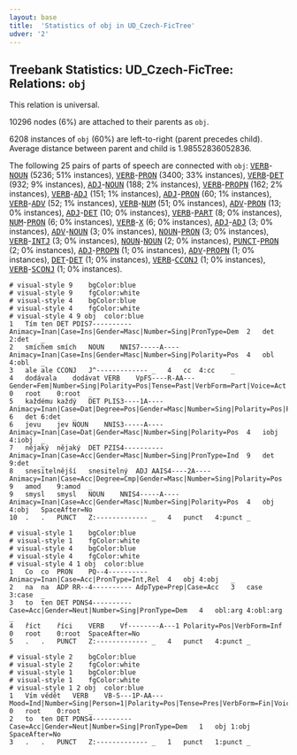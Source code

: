 ```yaml
---
layout: base
title:  'Statistics of obj in UD_Czech-FicTree'
udver: '2'
---
```


## Treebank Statistics: UD_Czech-FicTree: Relations: `obj`

This relation is universal.

10296 nodes (6%) are attached to their parents as `obj`.

6208 instances of `obj` (60%) are left-to-right (parent precedes child).
Average distance between parent and child is 1.98552836052836.

The following 25 pairs of parts of speech are connected with `obj`: <tt><a href="cs_fictree-pos-VERB.html">VERB</a></tt>-<tt><a href="cs_fictree-pos-NOUN.html">NOUN</a></tt> (5236; 51% instances), <tt><a href="cs_fictree-pos-VERB.html">VERB</a></tt>-<tt><a href="cs_fictree-pos-PRON.html">PRON</a></tt> (3400; 33% instances), <tt><a href="cs_fictree-pos-VERB.html">VERB</a></tt>-<tt><a href="cs_fictree-pos-DET.html">DET</a></tt> (932; 9% instances), <tt><a href="cs_fictree-pos-ADJ.html">ADJ</a></tt>-<tt><a href="cs_fictree-pos-NOUN.html">NOUN</a></tt> (188; 2% instances), <tt><a href="cs_fictree-pos-VERB.html">VERB</a></tt>-<tt><a href="cs_fictree-pos-PROPN.html">PROPN</a></tt> (162; 2% instances), <tt><a href="cs_fictree-pos-VERB.html">VERB</a></tt>-<tt><a href="cs_fictree-pos-ADJ.html">ADJ</a></tt> (151; 1% instances), <tt><a href="cs_fictree-pos-ADJ.html">ADJ</a></tt>-<tt><a href="cs_fictree-pos-PRON.html">PRON</a></tt> (60; 1% instances), <tt><a href="cs_fictree-pos-VERB.html">VERB</a></tt>-<tt><a href="cs_fictree-pos-ADV.html">ADV</a></tt> (52; 1% instances), <tt><a href="cs_fictree-pos-VERB.html">VERB</a></tt>-<tt><a href="cs_fictree-pos-NUM.html">NUM</a></tt> (51; 0% instances), <tt><a href="cs_fictree-pos-ADV.html">ADV</a></tt>-<tt><a href="cs_fictree-pos-PRON.html">PRON</a></tt> (13; 0% instances), <tt><a href="cs_fictree-pos-ADJ.html">ADJ</a></tt>-<tt><a href="cs_fictree-pos-DET.html">DET</a></tt> (10; 0% instances), <tt><a href="cs_fictree-pos-VERB.html">VERB</a></tt>-<tt><a href="cs_fictree-pos-PART.html">PART</a></tt> (8; 0% instances), <tt><a href="cs_fictree-pos-NUM.html">NUM</a></tt>-<tt><a href="cs_fictree-pos-PRON.html">PRON</a></tt> (6; 0% instances), <tt><a href="cs_fictree-pos-VERB.html">VERB</a></tt>-<tt><a href="cs_fictree-pos-X.html">X</a></tt> (6; 0% instances), <tt><a href="cs_fictree-pos-ADJ.html">ADJ</a></tt>-<tt><a href="cs_fictree-pos-ADJ.html">ADJ</a></tt> (3; 0% instances), <tt><a href="cs_fictree-pos-ADV.html">ADV</a></tt>-<tt><a href="cs_fictree-pos-NOUN.html">NOUN</a></tt> (3; 0% instances), <tt><a href="cs_fictree-pos-NOUN.html">NOUN</a></tt>-<tt><a href="cs_fictree-pos-PRON.html">PRON</a></tt> (3; 0% instances), <tt><a href="cs_fictree-pos-VERB.html">VERB</a></tt>-<tt><a href="cs_fictree-pos-INTJ.html">INTJ</a></tt> (3; 0% instances), <tt><a href="cs_fictree-pos-NOUN.html">NOUN</a></tt>-<tt><a href="cs_fictree-pos-NOUN.html">NOUN</a></tt> (2; 0% instances), <tt><a href="cs_fictree-pos-PUNCT.html">PUNCT</a></tt>-<tt><a href="cs_fictree-pos-PRON.html">PRON</a></tt> (2; 0% instances), <tt><a href="cs_fictree-pos-ADJ.html">ADJ</a></tt>-<tt><a href="cs_fictree-pos-PROPN.html">PROPN</a></tt> (1; 0% instances), <tt><a href="cs_fictree-pos-ADV.html">ADV</a></tt>-<tt><a href="cs_fictree-pos-PROPN.html">PROPN</a></tt> (1; 0% instances), <tt><a href="cs_fictree-pos-DET.html">DET</a></tt>-<tt><a href="cs_fictree-pos-DET.html">DET</a></tt> (1; 0% instances), <tt><a href="cs_fictree-pos-VERB.html">VERB</a></tt>-<tt><a href="cs_fictree-pos-CCONJ.html">CCONJ</a></tt> (1; 0% instances), <tt><a href="cs_fictree-pos-VERB.html">VERB</a></tt>-<tt><a href="cs_fictree-pos-SCONJ.html">SCONJ</a></tt> (1; 0% instances).


~~~ conllu
# visual-style 9	bgColor:blue
# visual-style 9	fgColor:white
# visual-style 4	bgColor:blue
# visual-style 4	fgColor:white
# visual-style 4 9 obj	color:blue
1	Tím	ten	DET	PDIS7----------	Animacy=Inan|Case=Ins|Gender=Masc|Number=Sing|PronType=Dem	2	det	2:det	_
2	smíchem	smích	NOUN	NNIS7-----A----	Animacy=Inan|Case=Ins|Gender=Masc|Number=Sing|Polarity=Pos	4	obl	4:obl	_
3	ale	ale	CCONJ	J^-------------	_	4	cc	4:cc	_
4	dodávala	dodávat	VERB	VpFS----R-AA---	Gender=Fem|Number=Sing|Polarity=Pos|Tense=Past|VerbForm=Part|Voice=Act	0	root	0:root	_
5	každému	každý	DET	PLIS3----1A----	Animacy=Inan|Case=Dat|Degree=Pos|Gender=Masc|Number=Sing|Polarity=Pos|PronType=Tot	6	det	6:det	_
6	jevu	jev	NOUN	NNIS3-----A----	Animacy=Inan|Case=Dat|Gender=Masc|Number=Sing|Polarity=Pos	4	iobj	4:iobj	_
7	nějaký	nějaký	DET	PZIS4----------	Animacy=Inan|Case=Acc|Gender=Masc|Number=Sing|PronType=Ind	9	det	9:det	_
8	snesitelnější	snesitelný	ADJ	AAIS4----2A----	Animacy=Inan|Case=Acc|Degree=Cmp|Gender=Masc|Number=Sing|Polarity=Pos	9	amod	9:amod	_
9	smysl	smysl	NOUN	NNIS4-----A----	Animacy=Inan|Case=Acc|Gender=Masc|Number=Sing|Polarity=Pos	4	obj	4:obj	SpaceAfter=No
10	.	.	PUNCT	Z:-------------	_	4	punct	4:punct	_

~~~


~~~ conllu
# visual-style 1	bgColor:blue
# visual-style 1	fgColor:white
# visual-style 4	bgColor:blue
# visual-style 4	fgColor:white
# visual-style 4 1 obj	color:blue
1	Co	co	PRON	PQ--4----------	Animacy=Inan|Case=Acc|PronType=Int,Rel	4	obj	4:obj	_
2	na	na	ADP	RR--4----------	AdpType=Prep|Case=Acc	3	case	3:case	_
3	to	ten	DET	PDNS4----------	Case=Acc|Gender=Neut|Number=Sing|PronType=Dem	4	obl:arg	4:obl:arg	_
4	říct	říci	VERB	Vf--------A---1	Polarity=Pos|VerbForm=Inf	0	root	0:root	SpaceAfter=No
5	.	.	PUNCT	Z:-------------	_	4	punct	4:punct	_

~~~


~~~ conllu
# visual-style 2	bgColor:blue
# visual-style 2	fgColor:white
# visual-style 1	bgColor:blue
# visual-style 1	fgColor:white
# visual-style 1 2 obj	color:blue
1	Vím	vědět	VERB	VB-S---1P-AA---	Mood=Ind|Number=Sing|Person=1|Polarity=Pos|Tense=Pres|VerbForm=Fin|Voice=Act	0	root	0:root	_
2	to	ten	DET	PDNS4----------	Case=Acc|Gender=Neut|Number=Sing|PronType=Dem	1	obj	1:obj	SpaceAfter=No
3	.	.	PUNCT	Z:-------------	_	1	punct	1:punct	_

~~~


